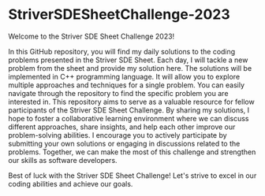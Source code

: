 # StriverSDESheetChallenge-2023

Welcome to the Striver SDE Sheet Challenge 2023! 

In this GitHub repository, you will find my daily solutions to the coding problems presented in the Striver SDE Sheet. Each day, I will tackle a new problem from the sheet and provide my solution here. The solutions will be implemented in C++ programming language. It will allow you to explore multiple approaches and techniques for a single problem. You can easily navigate through the repository to find the specific problem you are interested in. This repository aims to serve as a valuable resource for fellow participants of the Striver SDE Sheet Challenge. 
By sharing my solutions, I hope to foster a collaborative learning environment where we can discuss different approaches, share insights, and help each other improve our problem-solving abilities. I encourage you to actively participate by submitting your own solutions or engaging in discussions related to the problems. Together, we can make the most of this challenge and strengthen our skills as software developers. 

Best of luck with the Striver SDE Sheet Challenge! 
Let's strive to excel in our coding abilities and achieve our goals.
